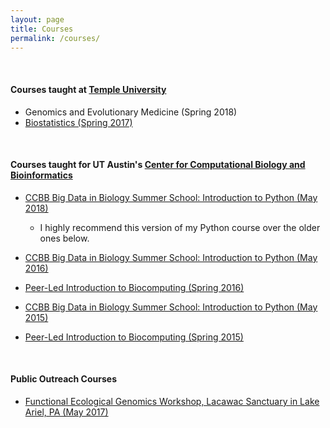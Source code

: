 ```yaml
---
layout: page
title: Courses
permalink: /courses/
---
```


<br>

#### **Courses taught at [Temple University](https://www.temple.edu/)**

+ Genomics and Evolutionary Medicine (Spring 2018)
+ [Biostatistics (Spring 2017)](http://sjspielman.org/bio5312_fall2017)


<br>

#### **Courses taught for UT Austin's [Center for Computational Biology and Bioinformatics](http://ccbb.biosci.utexas.edu/)**

+ [CCBB Big Data in Biology Summer School: Introduction to Python (May 2018)](http://sjspielman.org/bdib2018_python)
	+ I highly recommend this version of my Python course over the older ones below.

+ [CCBB Big Data in Biology Summer School: Introduction to Python (May 2016)](http://sjspielman.org/bdib2016_python)

+ [Peer-Led Introduction to Biocomputing (Spring 2016)](http://CCBBatUT.github.io/Biocomputing_Spring2016)

+ [CCBB Big Data in Biology Summer School: Introduction to Python (May 2015)](http://sjspielman.org/ccbb_bigdata2015_python)

+ [Peer-Led Introduction to Biocomputing (Spring 2015)](http://CCBBatUT.github.io/Biocomputing_Spring2015)

<br>

#### **Public Outreach Courses**

+ [Functional Ecological Genomics Workshop, Lacawac Sanctuary in Lake Ariel, PA (May 2017)](http://sjspielman.org/lacawac2017)
